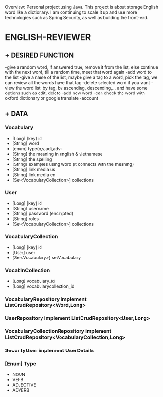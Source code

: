 Overview: Personal project using Java. This project is about storage English word like a dictionary. I am continuing to scale it up and use more technologies such as Spring Security, as well as building the front-end.

# ENGLISH-REVIEWER

## + DESIRED FUNCTION
-give a random word, if answered true, remove it from the list, else continue with 
the next word, till a random time, meet that word again
-add word to the list
-give a name of the list, maybe give a tag to a word, pick the tag, we can 
review all the words have that tag
-delete selected word if you want
-view the word list, by tag, by ascending, descending,... and have some options
such as edit, delete
-add new word 
-can check the word with oxford dictionary or google translate
-account

## + DATA
### Vocabulary
- [Long] [key] id
- [String] word
- [enum] type(n,v,adj,adv)
- [String] the meaning in english & vietnamese
- [String] the spelling
- [String] examples using word (it connects with the meaning)
- [String] link media us
- [String] link media en
- [Set\<VocabularyCollection>] collections
### User
- [Long] [key] id
- [String] username
- [String] password (encrypted)
- [String] roles
- [Set\<VocabularyCollection>] collections
### VocabularyCollection
- [Long] [key] id
- [User] user
- [Set\<Vocabulary>] setVocabulary
### VocabInCollection
- [Long] vocabulary_id
- [Long] vocabularycollection_id
### VocabularyRepository implement ListCrudRepository<Word,Long>
### UserRepository implement ListCrudRepository<User,Long>
### VocabularyCollectionRepository implement ListCrudRepository<VocabularyCollection,Long>
### SecurityUser implement UserDetails
### [Enum] Type
- NOUN
- VERB
- ADJECTIVE
- ADVERB




	
